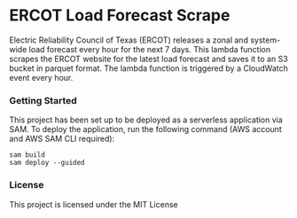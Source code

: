 # ERCOT Load Forecast Scrape
Electric Reliability Council of Texas (ERCOT) releases a zonal and system-wide load forecast every hour for the next 7 days. This lambda function scrapes the ERCOT website for the latest load forecast and saves it to an S3 bucket in parquet format. The lambda function is triggered by a CloudWatch event every hour.

### Getting Started
This project has been set up to be deployed as a serverless application via SAM. To deploy the application, run the following command (AWS account and AWS SAM CLI required):
```
sam build
sam deploy --guided
```

### License
This project is licensed under the MIT License